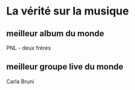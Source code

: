 # La vérité sur la musique
## meilleur album du monde
PNL - deux frères
## meilleur groupe live du monde
Carla Bruni
